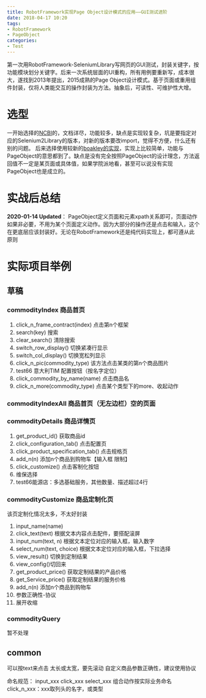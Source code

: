 ```yaml
---
title: RobotFramework实现Page Object设计模式的应用——GUI测试进阶
date: 2018-04-17 10:20
tags: 
- RobotFramework
- PageObject
categories:
- Test
---
```

第一次用RobotFramework-SeleniumLibrary写网页的GUI测试，封装关键字，按功能模块划分关键字。后来一次系统层面的UI重构，所有用例要重新写，成本很大，遂找到2013年提出，2015成熟的Page Object设计模式。基于页面或重用组件封装，仅将人类能交互的操作封装为方法。抽象后，可读性、可维护性大增。
<!-- more -->
# 选型
一开始选择的[NCBI](https://github.com/ncbi/robotframework-pageobjects)的，文档详尽，功能较多，缺点是实现较复杂，坑是要指定对应的Selenium2Library的版本，对新的版本要改import，觉得不方便，什么还有别的问题。
后来选择使用较新的[boakley的实现](https://github.com/boakley/robotframework-pageobjectlibrary)，实现上比较简单，功能与PageObject的意思都到了。缺点是没有完全按照PageObject的设计理念，方法返回值不一定是某页面或具体值，如果学院派地看，甚至可以说没有实现PageObject也是成立的。

# 实战后总结
**2020-01-14 Updated**：
PageObject定义页面和元素xpath关系即可，页面动作如果非必要，不用为某个页面定义动作。因为大部分的操作还是点击和输入，这个在更底层应该封装好。无论在RobotFramework还是纯代码实现上，都可遵从此原则

# 实际项目举例
## 草稿
### commodityIndex 商品首页
1. click_n_frame_contract(index) 点击第n个框架
3. search(key) 搜索
4. clear_search() 清除搜索
5. switch_row_display() 切换紧凑行显示
6. switch_col_display() 切换宽松列显示
8. click_n_pic(commodity_type) 该方法点击某类的第n个商品图片
9. test66 意大利TIM 配置按钮（按名字定位）
10. click_commodity_by_name(name) 点击商品名
11. click_n_more(commodity_type) 点击某个类型下的more、收起动作
### commodityIndexAll 商品首页（无左边栏）空的页面

### commodityDetails 商品详情页
1. get_product_id() 获取商品id
4. click_configuration_tab() 点击配置页
5. click_product_specification_tab() 点击规格页
6. add_n(n) 添加n个商品到购物车【输入框 限制】
7. click_customize() 点击客制化按钮
8. 维保选择
9. test66能源店：多选基础服务，其他数量、描述超过4行
### commodityCustomize 商品定制化页
该页定制化情况太多，不太好封装
1. input_name(name) 
2. click_text(text) 根据文本内容点击配件，要搭配滚屏
3. input_num(text, n) 根据文本定位对应的输入框，输入数字
4. select_num(text, choice) 根据文本定位对应的输入框，下拉选择
5. view_result() 切换到定制结果
6. view_config()切回来
7. get_product_price() 获取定制结果的产品价格
8. get_Service_price() 获取定制结果的服务价格
9. add_n(n) 添加n个商品到购物车
10. 参数正确性-协议
11. 展开收缩
### commodityQuery
暂不处理

## common
可以按text来点击
太长或太宽，要先滚动 
自定义商品参数正确性，建议使用协议

命名规范：
input_xxx
click_xxx
select_xxx
组合动作按实际业务命名
click_n_xxx：xxx取列头的名字，或类型


